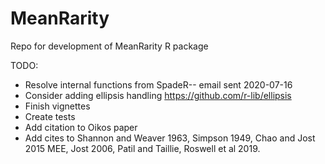 # MeanRarity
Repo for development of MeanRarity R package

TODO: 

- Resolve internal functions from SpadeR-- email sent 2020-07-16
- Consider adding ellipsis handling https://github.com/r-lib/ellipsis
- Finish vignettes
- Create tests
- Add citation to Oikos paper
- Add cites to Shannon and Weaver 1963, Simpson 1949, Chao and Jost 2015 MEE, 
Jost 2006, Patil and Taillie, Roswell et al 2019. 




